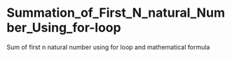 # Summation_of_First_N_natural_Number_Using_for-loop
Sum of first n natural number using for loop and mathematical formula  
